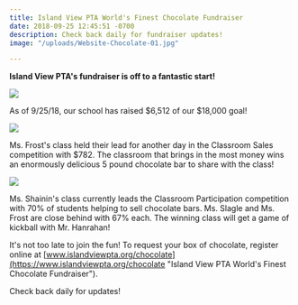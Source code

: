 ```yaml
---
title: Island View PTA World's Finest Chocolate Fundraiser
date: 2018-09-25 12:45:51 -0700
description: Check back daily for fundraiser updates!
image: "/uploads/Website-Chocolate-01.jpg"

---
```

**Island View PTA's fundraiser is off to a fantastic start!**

![](/uploads/Web-Chocolate-09-25-18-01.jpg)

As of 9/25/18, our school has raised $6,512 of our $18,000 goal!

![](/uploads/Web-Chocolate-09-25-18-03.jpg)

Ms. Frost's class held their lead for another day in the Classroom Sales competition with $782. The classroom that brings in the most money wins an enormously delicious 5 pound chocolate bar to share with the class!

![](/uploads/Web-Chocolate-09-25-18-02.jpg)

Ms. Shainin's class currently leads the Classroom Participation competition with 70% of students helping to sell chocolate bars. Ms. Slagle and Ms. Frost are close behind with 67% each. The winning class will get a game of kickball with Mr. Hanrahan!

It's not too late to join the fun! To request your box of chocolate, register online at [www.islandviewpta.org/chocolate](https://www.islandviewpta.org/chocolate "Island View PTA World's Finest Chocolate Fundraiser").

Check back daily for updates!